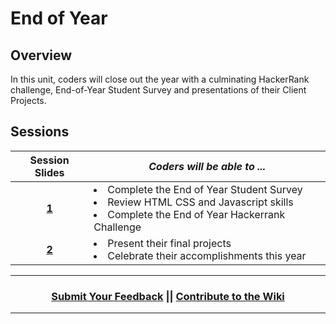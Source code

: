# End of Year

## Overview
In this unit, coders will close out the year with a culminating HackerRank challenge, End-of-Year Student Survey and presentations of their Client Projects.

## Sessions 
|Session Slides|*Coders will be able to ...*|
|:-------:|-------|
|[**1**](https://docs.google.com/spreadsheets/d/1FJWHlMW9ZaR6YEt5gUHGstLaPUMT-PbgXc3dUwrt1sE/edit#gid=1821648216&range=G30)| <li>Complete the End of Year Student Survey</li> <li>Review HTML CSS and Javascript skills</li> <li>Complete the End of Year Hackerrank Challenge</li> |
|[**2**](https://docs.google.com/spreadsheets/d/1FJWHlMW9ZaR6YEt5gUHGstLaPUMT-PbgXc3dUwrt1sE/edit#gid=1821648216&range=G31)| <li> Present their final projects</li> <li> Celebrate their accomplishments this year </li>|

----
<h3 align="center"><a href="https://docs.google.com/forms/d/e/1FAIpQLSeLpI-m6UKvIxk97F8R1iidFRaYXJ3dfcUuIjx2Pz0WMfO1SA/viewform">Submit Your Feedback</a> || <a href="https://github.com/ScriptEdcurriculum/curriculum18-19/wiki">Contribute to the Wiki</a> </h3>

----
